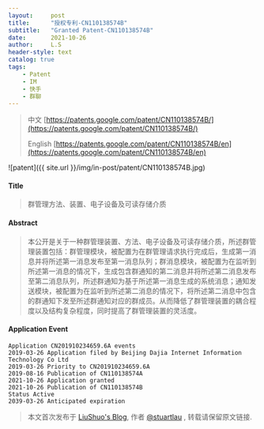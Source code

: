 ```yaml
---
layout:     post
title:      "授权专利-CN110138574B"
subtitle:   "Granted Patent-CN110138574B"
date:       2021-10-26
author:     L.S
header-style: text
catalog: true
tags:
    - Patent
    - IM
    - 快手
    - 群聊
---
```

> 中文 [https://patents.google.com/patent/CN110138574B/](https://patents.google.com/patent/CN110138574B/)
>
> English [https://patents.google.com/patent/CN110138574B/en](https://patents.google.com/patent/CN110138574B/en)

![patent]({{ site.url }}/img/in-post/patent/CN110138574B.jpg)
#### Title
> 群管理方法、装置、电子设备及可读存储介质




















#### Abstract
> 本公开是关于一种群管理装置、方法、电子设备及可读存储介质，所述群管理装置包括：群管理模块，被配置为在群管理请求执行完成后，生成第一消息并将所述第一消息发布至第一消息队列；群消息模块，被配置为在监听到所述第一消息的情况下，生成包含群通知的第二消息并将所述第二消息发布至第二消息队列，所述群通知为基于所述第一消息生成的系统消息；通知发送模块，被配置为在监听到所述第二消息的情况下，将所述第二消息中包含的群通知下发至所述群通知对应的群成员。从而降低了群管理装置的耦合程度以及结构复杂程度，同时提高了群管理装置的灵活度。




















#### Application Event
```
Application CN201910234659.6A events 
2019-03-26 Application filed by Beijing Dajia Internet Information Technology Co Ltd
2019-03-26 Priority to CN201910234659.6A
2019-08-16 Publication of CN110138574A
2021-10-26 Application granted
2021-10-26 Publication of CN110138574B
Status Active
2039-03-26 Anticipated expiration
```
> 本文首次发布于 [LiuShuo's Blog](https://liushuo.me), 作者 [@stuartlau](http://github.com/stuartlau) ,
转载请保留原文链接.
